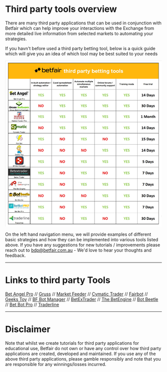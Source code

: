 # Third party tools overview

There are many third party applications that can be used in conjunction with Betfair which can help improve your interactions with the Exchange from more detailed live information from selected markets to automating your strategies.

If you havn't before used a third party betting tool, below is a quick guide which will give you an idea of which tool may be best suited to your needs

![third party tools comparison](./img/compare.jpg)

On the left hand navigation menu, we will provide examples of different basic strategies and how they can be implemented into various tools listed above.
If you have any suggestions for new tutorials / improvements please reach out to bdp@betfair.com.au - We'd love to hear your thoughts and feedback. 

---
# Links to third party Tools

[Bet Angel Pro](https://www.betangel.com/) // [Gruss](https://www.gruss-software.co.uk/) // [Market Feeder](https://marketfeeder.co.uk/) // [Cymatic Trader](http://www.cymatic.co.uk/) // [Fairbot](https://binteko.com/fairbot) // [Geeks Toy](http://www.geekstoy.com/en/download) // [BF Bot Manager](https://www.bfbotmanager.com/) // [BetExTrader](https://www.betextrader.com/) // [The BetEngine](https://www.thebetengine.co.uk/) // [Bot Beetle](https://botbeetle.com/) // [Bet Bot Pro](www.betbotpro.com/) // [Traderline](https://traderline.com/)

---
# Disclaimer

Note that whilst we create tutorials for third party applications for educational use, Betfair do not own or have any control over how third party applications are created, developed and maintained. If you use any of the above third party applications, please gamble responsibly and note that you are responsible for any winnings/losses incurred.